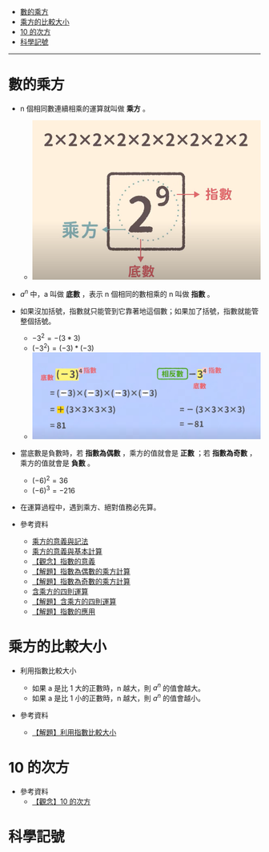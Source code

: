 * [數的乘方](#數的乘方)
* [乘方的比較大小](#乘方的比較大小)
* [10 的次方](#10的次方)
* [科學記號](#科學記號)

---

# 數的乘方

- n 個相同數連續相乘的運算就叫做 **乘方** 。
  - ![乘方的意義-均一版](https://github.com/aquariusCCA/mathematics/blob/main/%E5%88%9D%E4%B8%80%E6%95%B8%E5%AD%B8/%E6%95%B4%E6%95%B8%E7%9A%84%E9%81%8B%E7%AE%97/images/%E4%B9%98%E6%96%B9%E7%9A%84%E6%84%8F%E7%BE%A9-%E5%9D%87%E4%B8%80%E7%89%88.png?raw=true "乘方的意義-均一版")

- $a^n$ 中，a 叫做 **底數** ，表示 n 個相同的數相乘的 n 叫做 **指數** 。

- 如果沒加括號，指數就只能管到它靠著地這個數；如果加了括號，指數就能管整個括號。
	- $-3^2=-(3*3)$
	- $(-3^2)=(-3)*(-3)$
  - ![乘方的基本運算-均一版](https://github.com/aquariusCCA/mathematics/blob/main/%E5%88%9D%E4%B8%80%E6%95%B8%E5%AD%B8/%E6%95%B4%E6%95%B8%E7%9A%84%E9%81%8B%E7%AE%97/images/%E4%B9%98%E6%96%B9%E7%9A%84%E5%9F%BA%E6%9C%AC%E9%81%8B%E7%AE%97-%E5%9D%87%E4%B8%80%E7%89%88.png?raw=true "乘方的基本運算-均一版")

- 當底數是負數時，若 **指數為偶數** ，乘方的值就會是 **正數** ；若 **指數為奇數** ，乘方的值就會是 **負數** 。
	- $(-6)^2=36$
	- $(-6)^3=-216$

- 在運算過程中，遇到乘方、絕對值務必先算。

- 參考資料
  - [乘方的意義與記法](https://www.youtube.com/watch?v=fzHmSlan8Hw "乘方的意義與記法")
  - [乘方的意義與基本計算](https://www.youtube.com/watch?v=bpWQrPzAViw "乘方的意義與基本計算")
  - [【觀念】指數的意義](https://www.junyiacademy.org/course-compare/math-juni/math-7/j-m7a_tmp/j-m7a-c01/j-m7a-c01-4/v/hzHt_lB8jwM "【觀念】指數的意義")
  - [【解題】指數為偶數的乘方計算](https://www.junyiacademy.org/course-compare/math-juni/math-7/j-m7a_tmp/j-m7a-c01/j-m7a-c01-4/v/HWsmxy-iQPk "【解題】指數為偶數的乘方計算")
  - [【解題】指數為奇數的乘方計算](https://www.junyiacademy.org/course-compare/math-juni/math-7/j-m7a_tmp/j-m7a-c01/j-m7a-c01-4/v/wR64RgzlBaQ "【解題】指數為奇數的乘方計算")
  - [含乘方的四則運算](https://youtu.be/G6ASChxqh-8 "含乘方的四則運算")
  - [【解題】含乘方的四則運算](https://www.junyiacademy.org/course-compare/math-juni/math-7/j-m7a_tmp/j-m7a-c01/j-m7a-c01-4/v/RM98cPJc3zs "【解題】含乘方的四則運算")
  - [【解題】指數的應用](https://www.junyiacademy.org/course-compare/math-juni/math-7/j-m7a_tmp/j-m7a-c01/j-m7a-c01-4/v/Dimys-JnFmw "【解題】指數的應用")

# 乘方的比較大小

- 利用指數比較大小
	- 如果 a 是比 1 大的正數時，n 越大，則 $a^n$ 的值會越大。
	- 如果 a 是比 1 小的正數時，n 越大，則 $a^n$ 的值會越小。

- 參考資料
  - [【解題】利用指數比較大小](https://www.junyiacademy.org/course-compare/math-juni/math-7/j-m7a_tmp/j-m7a-c01/j-m7a-c01-4/v/jsdAfQui0To "【解題】利用指數比較大小")

# 10&nbsp;的次方

- 參考資料  
  - [【觀念】10 的次方](https://www.junyiacademy.org/course-compare/math-juni/math-7/j-m7a_tmp/j-m7a-c01/j-m7a-c01-4/v/lnP7FtFko8g "【觀念】10 的次方")

# 科學記號